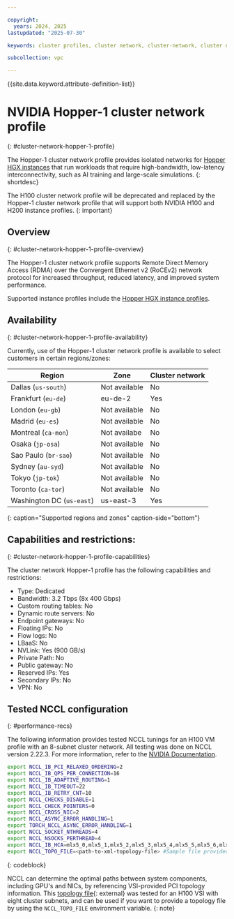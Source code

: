 ```yaml
---

copyright:
  years: 2024, 2025
lastupdated: "2025-07-30"

keywords: cluster profiles, cluster network, cluster-network, cluster network profile, cluster network profiles, gpu, nvidia, hopper-1, rdma, roce, accelerated, rocev2, accelerated network

subcollection: vpc

---
```


{{site.data.keyword.attribute-definition-list}}

# NVIDIA Hopper-1 cluster network profile
{: #cluster-network-hopper-1-profile}

The Hopper-1 cluster network profile provides isolated networks for [Hopper HGX instances](/docs/vpc?topic=vpc-accelerated-profile-family#hopper-hgx-profiles) that run workloads that require high-bandwidth, low-latency interconnectivity, such as AI training and large-scale simulations.
{: shortdesc}

The H100 cluster network profile will be deprecated and replaced by the Hopper-1 cluster network profile that will support both NVIDIA H100 and H200 instance profiles.
{: important}

## Overview
{: #cluster-network-hopper-1-profile-overview}

The Hopper-1 cluster network profile supports Remote Direct Memory Access (RDMA) over the Convergent Ethernet v2 (RoCEv2) network protocol for increased throughput, reduced latency, and improved system performance.

Supported instance profiles include the [Hopper HGX instance profiles](/docs/vpc?topic=vpc-accelerated-profile-family#hopper-hgx-profiles).

## Availability
{: #cluster-network-hopper-1-profile-availability}

Currently, use of the Hopper-1 cluster network profile is available to select customers in certain regions/zones:

| Region                    | Zone          | Cluster network |
| ------------------------  | ------------- | --------------- |
| Dallas (`us-south`)       | Not available | No              |
| Frankfurt (`eu-de`)       | eu-de-2       | Yes             |
| London (`eu-gb`)          | Not available | No              |
| Madrid (`eu-es`)          | Not available | No              |
| Montreal (`ca-mon`)       | Not availabe  | No              |
| Osaka (`jp-osa`)          | Not available | No              |
| Sao Paulo (`br-sao`)      | Not available | No              |
| Sydney (`au-syd`)         | Not available | No              |
| Tokyo (`jp-tok`)          | Not available | No              |
| Toronto (`ca-tor`)        | Not available | No              |
| Washington DC (`us-east`) | us-east-3     | Yes             |
{: caption="Supported regions and zones" caption-side="bottom"}

## Capabilities and restrictions:
{: #cluster-network-hopper-1-profile-capabilities}

The cluster network Hopper-1 profile has the following capabilities and restrictions:

- Type: Dedicated
- Bandwidth: 3.2 Tbps (8x 400 Gbps)
- Custom routing tables: No
- Dynamic route servers: No
- Endpoint gateways: No
- Floating IPs: No
- Flow logs: No
- LBaaS: No
- NVLink: Yes (900 GB/s)
- Private Path: No
- Public gateway: No
- Reserved IPs: Yes
- Secondary IPs: No
- VPN: No

## Tested NCCL configuration
{: #performance-recs}

The following information provides tested NCCL tunings for an H100 VM profile with an 8-subnet cluster network. All testing was done on NCCL version 2.22.3. For more information, refer to the [NVIDIA Documentation](https://docs.nvidia.com/deeplearning/nccl/user-guide/docs/overview.html).

```sh
export NCCL_IB_PCI_RELAXED_ORDERING=2
export NCCL_IB_QPS_PER_CONNECTION=16
export NCCL_IB_ADAPTIVE_ROUTING=1
export NCCL_IB_TIMEOUT=22
export NCCL_IB_RETRY_CNT=10
export NCCL_CHECKS_DISABLE=1
export NCCL_CHECK_POINTERS=0
export NCCL_CROSS_NIC=2
export NCCL_ASYNC_ERROR_HANDLING=1
export TORCH_NCCL_ASYNC_ERROR_HANDLING=1
export NCCL_SOCKET_NTHREADS=4
export NCCL_NSOCKS_PERTHREAD=4
export NCCL_IB_HCA=mlx5_0,mlx5_1,mlx5_2,mlx5_3,mlx5_4,mlx5_5,mlx5_6,mlx5_7 # valid for an 8-subnet cluster network
export NCCL_TOPO_FILE=<path-to-xml-topology-file> #Sample file provided below, valid for gx3d-160x1792x8h100 profile VSI, with an 8-subnet cluster network
```
{: codeblock}

NCCL can determine the optimal paths between system components, including GPU's and NICs, by referencing VSI-provided PCI topology information. This [topology file](https://cloud.ibm.com/media/docs/downloads/vpc/topo.xml){: external} was tested for an H100 VSI with eight cluster subnets, and can be used if you want to provide a topology file by using the `NCCL_TOPO_FILE` environment variable.
{: note}
